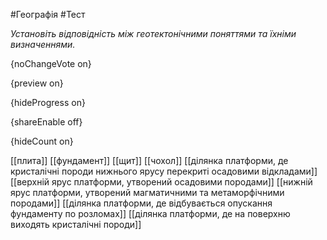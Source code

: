 #Географія #Тест

*Установіть відповідність між геотектонічними поняттями та їхніми визначеннями.*

{noChangeVote on}

{preview on}

{hideProgress on}

{shareEnable off}

{hideCount on}

[[плита]]
[[фундамент]]
[[щит]]
[[чохол]]
[[ділянка платформи, де кристалічні породи нижнього ярусу перекриті осадовими відкладами]]
[[верхній ярус платформи, утворений осадовими породами]]
[[нижній ярус платформи, утворений магматичними та метаморфічними породами]]
[[ділянка платформи, де відбувається опускання фундаменту по розломах]]
[[ділянка платформи, де на поверхню виходять кристалічні породи]]
